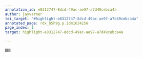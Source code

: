 ```yaml
---
annotation_id: e8312747-8dcd-49ac-ae97-a7d49cebca4a
author: jayvarner
tei_target: "#highlight-e8312747-8dcd-49ac-ae97-a7d49cebca4a"
annotated_page: rdx_b5h9g.p.idm1634256
page_index: 1
target: highlight-e8312747-8dcd-49ac-ae97-a7d49cebca4a

---
```

llllll